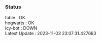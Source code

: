 ### Status


table : OK  
hogwarts : OK  
icy-bot : DOWN  
Latest Update : 2023-11-03 23:07:31.427683
